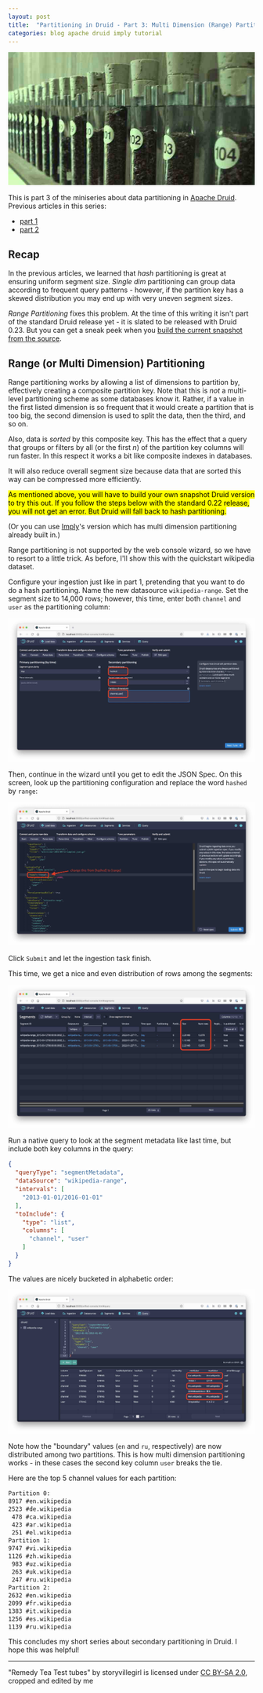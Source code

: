 ```yaml
---
layout: post
title:  "Partitioning in Druid - Part 3: Multi Dimension (Range) Partitioning"
categories: blog apache druid imply tutorial
---
```

![Test Tubes](/assets/2022-01-25-0-test-tubes.jpg)

This is part 3 of the miniseries about data partitioning in [Apache Druid](https://druid.apache.org/). Previous articles in this series:
- [part 1](/2022/01/06/partitioning-in-druid-part-1-dynamic-and-hash-partitioning/)
- [part 2](/2022/01/14/partitioning-in-druid-part-2-single-dimension-partitioning/)

## Recap

In the previous articles, we learned that _hash_ partitioning is great at ensuring uniform segment size. _Single dim_ partitioning can group data according to frequent query patterns - however, if the partition key has a skewed distribution you may end up with very uneven segment sizes.

_Range Partitioning_ fixes this problem. At the time of this writing it isn't part of the standard Druid release yet - it is slated to be released with Druid 0.23. But you can get a sneak peek when you [build the current snapshot from the source](https://github.com/apache/druid/blob/master/docs/development/build.md).

## Range (or Multi Dimension) Partitioning

Range partitioning works by allowing a list of dimensions to partition by, effectively creating a composite partition key. Note that this is _not_ a multi-level partitioning scheme as some databases know it. Rather, if a value in the first listed dimension is so frequent that it would create a partition that is too big, the second dimension is used to split the data, then the third, and so on.

Also, data is _sorted_ by this composite key. This has the effect that a query that groups or filters by all (or the first _n_) of the partition key columns will run faster. In this respect it works a bit like composite indexes in databases.

It will also reduce overall segment size because data that are sorted this way can be compressed more efficiently.

<mark>As mentioned above, you will have to build your own snapshot Druid version to try this out. If you follow the steps below with the standard 0.22 release, you will not get an error. But Druid will fall back to hash partitioning.</mark>

(Or you can use [Imply](https://www.imply.io)'s version which has multi dimension partitioning already built in.)

Range partitioning is not supported by the web console wizard, so we have to resort to a little trick. As before, I'll show this with the quickstart wikipedia dataset.

Configure your ingestion just like in part 1, pretending that you want to do do a hash partitioning. Name the new datasource `wikipedia-range`. Set the segment size to 14,000 rows; however, this time, enter both `channel` and `user` as the partitioning column:

![First step in configuring](/assets/2022-01-25-1-params.jpg)

Then, continue in the wizard until you get to edit the JSON Spec. On this screen, look up the partitioning configuration and replace the word `hashed` by `range`:

![Editing the JSON spec](/assets/2022-01-25-2-jsonspec.jpg)

Click `Submit` and let the ingestion task finish.

This time, we get a nice and even distribution of rows among the segments:

![Segment distribution](/assets/2022-01-25-3-segment-size.jpg)

Run a native query to look at the segment metadata like last time, but include both key columns in the query:

```json
{
  "queryType": "segmentMetadata",
  "dataSource": "wikipedia-range",
  "intervals": [
    "2013-01-01/2016-01-01"
  ],
  "toInclude": {
    "type": "list",
    "columns": [
      "channel", "user"
    ]
  }
}
```
The values are nicely bucketed in alphabetic order:

![Segment metadata](/assets/2022-01-25-4-segment-metadata.jpg)

Note how the "boundary" values (`en` and `ru`, respectively) are now distributed among two partitions. This is how multi dimension partitioning works - in these cases the second key column `user` breaks the tie.

Here are the top 5 channel values for each partition:
```
Partition 0:
8917 #en.wikipedia
2523 #de.wikipedia
 478 #ca.wikipedia
 423 #ar.wikipedia
 251 #el.wikipedia
Partition 1:
9747 #vi.wikipedia
1126 #zh.wikipedia
 983 #uz.wikipedia
 263 #uk.wikipedia
 247 #ru.wikipedia
Partition 2:
2632 #en.wikipedia
2099 #fr.wikipedia
1383 #it.wikipedia
1256 #es.wikipedia
1139 #ru.wikipedia
```

This concludes my short series about secondary partitioning in Druid. I hope this was helpful!

---

"Remedy Tea Test tubes" by storyvillegirl is licensed under [CC BY-SA 2.0](https://creativecommons.org/licenses/by-sa/2.0/?ref=openverse&atype=rich), cropped and edited by me
